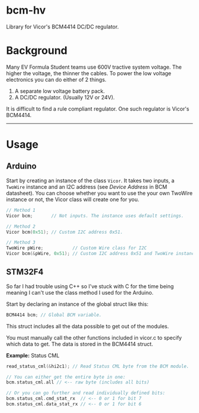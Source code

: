# bcm-hv
Library for Vicor's BCM4414 DC/DC regulator.

# Background
Many EV Formula Student teams use 600V tractive system voltage. The higher the voltage, the thinner the cables. 
To power the low voltage electronics you can do either of 2 things. 

1. A separate low voltage battery pack. 
2. A DC/DC regulator. (Usually 12V or 24V).

It is difficult to find a rule compliant regulator. One such regulator is Vicor's BCM4414. 

----

# Usage

## Arduino
Start by creating an instance of the class `Vicor`. It takes two inputs, a `TwoWire` instance and an I2C address (see *Device Address* in BCM datasheet). You can choose whether you want to use the your own TwoWire instance or not, the Vicor class will create one for you.

```cpp
// Method 1
Vicor bcm;       // Not inputs. The instance uses default settings.

// Method 2
Vicor bcm(0x51); // Custom I2C address 0x51.

// Method 3
TwoWire pWire;           // Custom Wire class for I2C
Vicor bcm(&pWire, 0x51); // Custom I2C address 0x51 and TwoWire instance.

```

## STM32F4

So far I had trouble using C++ so I've stuck with C for the time being meaning I can't use the class method I used for the Arduino.

Start by declaring an instance of the global struct like this:

```c
BCM4414 bcm; // Global BCM variable.
```
This struct includes all the data possible to get out of the modules.

You must manually call the other functions included in vicor.c to specify which data to get. The data is stored in the BCM4414 struct.

**Example:** Status CML 

```c
read_status_cml(&hi2c1); // Read Status CML byte from the BCM module.

// You can either get the entire byte in one:
bcm.status_cml.all // <-- raw byte (includes all bits)

// Or you can go further and read individually defined bits:
bcm.status_cml.cmd_stat_rx  // <-- 0 or 1 for bit 7
bcm.status_cml.data_stat_rx // <-- 0 or 1 for bit 6
```
